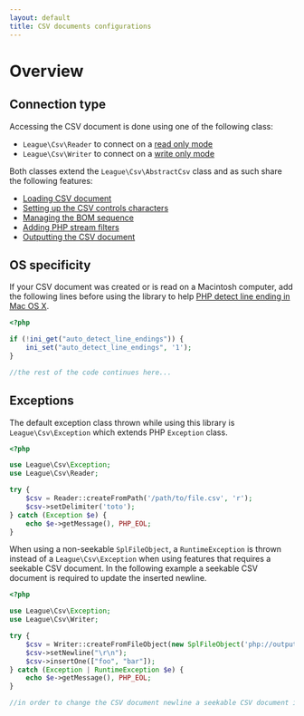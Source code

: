 ```yaml
---
layout: default
title: CSV documents configurations
---
```


# Overview

## Connection type

Accessing the CSV document is done using one of the following class:

* `League\Csv\Reader` to connect on a [read only mode](/9.0/reader/)
* `League\Csv\Writer` to connect on a [write only mode](/9.0/writer/)

Both classes extend the `League\Csv\AbstractCsv` class and as such share the following features:

- [Loading CSV document](/9.0/connections/instantiation/)
- [Setting up the CSV controls characters](/9.0/connections/controls/)
- [Managing the BOM sequence](/9.0/connections/bom/)
- [Adding PHP stream filters](/9.0/connections/filters/)
- [Outputting the CSV document](/9.0/connections/output/)

## OS specificity

If your CSV document was created or is read on a Macintosh computer, add the following lines before using the library to help [PHP detect line ending in Mac OS X](http://php.net/manual/en/function.fgetcsv.php#refsect1-function.fgetcsv-returnvalues).

~~~php
<?php

if (!ini_get("auto_detect_line_endings")) {
    ini_set("auto_detect_line_endings", '1');
}

//the rest of the code continues here...
~~~

## Exceptions

The default exception class thrown while using this library is `League\Csv\Exception` which extends PHP `Exception` class.

~~~php
<?php

use League\Csv\Exception;
use League\Csv\Reader;

try {
    $csv = Reader::createFromPath('/path/to/file.csv', 'r');
    $csv->setDelimiter('toto');
} catch (Exception $e) {
    echo $e->getMessage(), PHP_EOL;
}
~~~

When using a non-seekable `SplFileObject`, a `RuntimeException` is thrown instead of a `League\Csv\Exception` when using features that requires a seekable CSV document. In the following example a seekable CSV document is required to update the inserted newline.

~~~php
<?php

use League\Csv\Exception;
use League\Csv\Writer;

try {
    $csv = Writer::createFromFileObject(new SplFileObject('php://output', 'w');
    $csv->setNewline("\r\n");
    $csv->insertOne(["foo", "bar"]);
} catch (Exception | RuntimeException $e) {
    echo $e->getMessage(), PHP_EOL;
}

//in order to change the CSV document newline a seekable CSV document is required
~~~